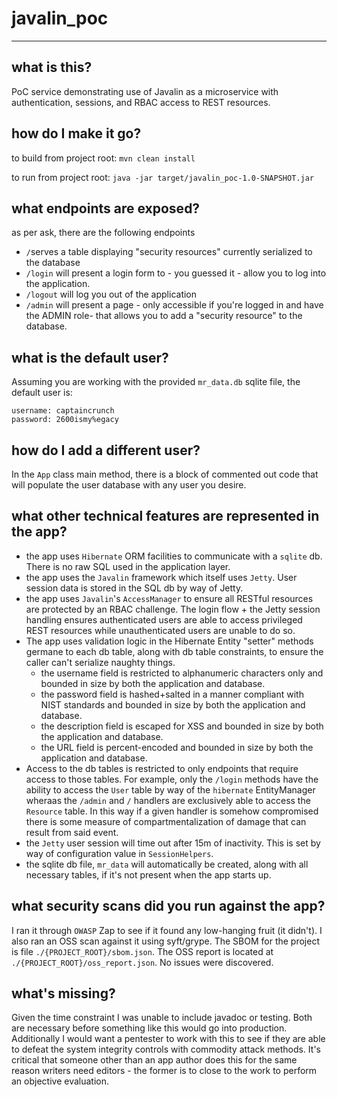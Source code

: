 # javalin_poc
---


## what is this? 

PoC service demonstrating use of Javalin as a microservice with authentication, sessions, and RBAC access to REST resources. 


## how do I make it go? 

to build from project root:
```mvn clean install```

to run from project root:
```java -jar target/javalin_poc-1.0-SNAPSHOT.jar```


## what endpoints are exposed? 

as per ask, there are the following endpoints 

* `/`serves a table displaying "security resources" currently serialized to the database
* `/login` will present a login form to - you guessed it - allow you to log into the application.
* `/logout` will log you out of the application 
* `/admin` will present a page - only accessible if you're logged in and have the ADMIN role- that allows you to add a "security resource" to the database.


## what is the default user?

Assuming you are working with the provided `mr_data.db` sqlite file, the default user is:

```
username: captaincrunch
password: 2600ismy%egacy
```


## how do I add a different user? 
In the `App` class main method, there is a block of commented out code that will populate the user database with any user you desire. 


## what other technical features are represented in the app?

* the app uses `Hibernate` ORM facilities to communicate with a `sqlite` db. There is no raw SQL used in the application layer. 
* the app uses the `Javalin` framework which itself uses `Jetty`. User session data is stored in the SQL db by way of Jetty. 
* the app uses `Javalin`'s `AccessManager` to ensure all RESTful resources are protected by an RBAC challenge. The login flow + the Jetty session handling ensures authenticated users are able to access privileged REST resources while unauthenticated users are unable to do so. 
* The app uses validation logic in the Hibernate Entity "setter" methods germane to each db table, along with db table constraints, to ensure the caller can't serialize naughty things.
  * the username field is restricted to alphanumeric characters only and bounded in size by both the application and database.
  * the password field is hashed+salted in a manner compliant with NIST standards and bounded in size by both the application and database.
  * the description field is escaped for XSS and bounded in size by both the application and database.
  * the URL field is percent-encoded and bounded in size by both the application and database. 
* Access to the db tables is restricted to only endpoints that require access to those tables. For example, only the `/login` methods have the ability to access the `User` table by way of the `hibernate` EntityManager wheraas the `/admin` and `/` handlers are exclusively able to access the `Resource` table. In this way if a given handler is somehow compromised there is some measure of compartmentalization of damage that can result from said event. 
* the `Jetty` user session will time out after 15m of inactivity. This is set by way of configuration value in `SessionHelpers`. 
* the sqlite db file, `mr_data` will automatically be created, along with all necessary tables, if it's not present when the app starts up. 


## what security scans did you run against the app?

I ran it through `OWASP` Zap to see if it found any low-hanging fruit (it didn't). I also ran an OSS scan against it using syft/grype. The SBOM for the project is file `./{PROJECT_ROOT}/sbom.json`. The OSS report is located at `./{PROJECT_ROOT}/oss_report.json`. No issues were discovered. 


## what's missing? 

Given the time constraint I was unable to include javadoc or testing. Both are necessary before something like this would go into production. Additionally I would want a pentester to work with this to see if they are able to defeat the system integrity controls with commodity attack methods. It's critical that someone other than an app author does this for the same reason writers need editors - the former is to close to the work to perform an objective evaluation. 

